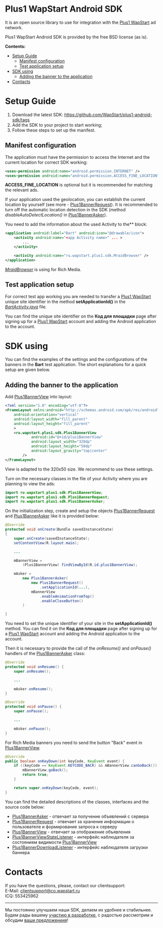 Plus1 WapStart Android SDK
==========================
It is an open source library to use for integration with the [Plus1 WapStart](https://plus1.wapstart.ru) ad network.

Plus1 WapStart Android SDK is provided by the free BSD license (as is).

**Contents:**
* [Setup Guide](#Setup-Guide)
  * [Manifest configuration](#manifest-configuration)
  * [Test application setup](#test-application-setup)
* [SDK using](#sdk-using)
  * [Adding the banner to the application](#adding-the-banner-to-the-application)
* [Contacts](#contacts)


# Setup Guide

1. Download the latest SDK: https://github.com/WapStart/plus1-android-sdk/tags
2. Add the SDK to your project to start working;
3. Follow these steps to set up the manifest.

## Manifest configuration
The application must have the permission to access the Internet and the current location for correct SDK working:

```xml
<uses-permission android:name="android.permission.INTERNET" />
<uses-permission android:name="android.permission.ACCESS_FINE_LOCATION" />
```

**ACCESS_FINE_LOCATION** is optional but it is recommended for matching the relevant ads.

If your application used the geolocation, you can establish the current location by yourself (see more - [Plus1BannerRequest](https://github.com/WapStart/plus1-android-sdk/blob/master/doc/Plus1BannerRequest.md)). It is recommended to turn off the automatic location detection in the SDK (method *disableAutoDetectLocation()* in [Plus1BannerAsker](https://github.com/WapStart/plus1-android-sdk/blob/master/doc/Plus1BannerAsker.md)).

You need to add the information about the used Activity to the*<application>* block:

```xml
<application android:label="Bart" android:icon="@drawable/icon">
	<activity android:name="<app Activity name>" ... >
		...
	</activity>

	<activity android:name="ru.wapstart.plus1.sdk.MraidBrowser" />
</application>
```

*[MraidBrowser](https://github.com/WapStart/plus1-android-sdk/blob/master/sdk/src/ru/wapstart/plus1/sdk/MraidBrowser.java)* is using for Rich Media.

## Test application setup
For correct test app working you are needed to transfer a [Plus1 WapStart](https://plus1.wapstart.ru) unique site identifier in the method **setApplicationId()** in the *[BartActivity.java](https://github.com/WapStart/plus1-android-sdk/blob/master/examples/Bart/src/ru/wapstart/plus1/bart/BartActivity.java#L51)* file.

You can find the unique site identifier on the **Код для площадки** page after signing up for a [Plus1 WapStart](https://plus1.wapstart.ru) account and adding the Android application to the account.


# SDK using

You can find the examples of the settings and the configurations of the banners in the **Bart** test application. The short explanations for a quick setup are given below.

## Adding the banner to the application
Add [Plus1BannerView](https://github.com/WapStart/plus1-android-sdk/blob/master/doc/Plus1BannerView.md) into layout:

```xml
<?xml version="1.0" encoding="utf-8"?>
<FrameLayout xmlns:android="http://schemas.android.com/apk/res/android"
    android:orientation="vertical"
    android:layout_width="fill_parent"
    android:layout_height="fill_parent"
    >
	<ru.wapstart.plus1.sdk.Plus1BannerView
			android:id="@+id/plus1BannerView"
			android:layout_width="320dp"
			android:layout_height="50dp"
			android:layout_gravity="top|center"
		/>
</FrameLayout>

```
View is adapted to the 320x50 size. We recommend to use these settings.

Turn on the necessary classes in the file of your Activity where you are planning to view the ads:

```java
import ru.wapstart.plus1.sdk.Plus1BannerView;
import ru.wapstart.plus1.sdk.Plus1BannerRequest;
import ru.wapstart.plus1.sdk.Plus1BannerAsker;
```

On the initialization step, create and setup the objects [Plus1BannerRequest](https://github.com/WapStart/plus1-android-sdk/blob/master/doc/Plus1BannerReques.md) and [Plus1BannerAsker](https://github.com/WapStart/plus1-android-sdk/blob/master/doc/Plus1BannerAsker.md) like it is provided below:

```java
@Override
protected void onCreate(Bundle savedInstanceState)
{
	super.onCreate(savedInstanceState);
	setContentView(R.layout.main);

	...

	mBannerView =
		(Plus1BannerView) findViewById(R.id.plus1BannerView);

	mAsker =
		new Plus1BannerAsker(
			new Plus1BannerRequest()
				.setApplicationId(...),
			mBannerView
				.enableAnimationFromTop()
				.enableCloseButton()
		)

}
```

You need to set the unique identifier of your site in the **setApplicationId()** method. You can find it on the **Код для площадки** page after signing up for a [Plus1 WapStart](https://plus1.wapstart.ru) account and adding the Android application to the account.

Then it is necessary to provide the call of the *onResume()* and *onPause()* handlers of the [Plus1BannerAsker](https://github.com/WapStart/plus1-android-sdk/blob/master/doc/Plus1BannerAsker.md) class:

```java
@Override
protected void onResume() {
	super.onResume();

	...

	mAsker.onResume();
}

@Override
protected void onPause() {
	super.onPause();

	...

	mAsker.onPause();
}
```

For Rich Media banners you need to send the button "Back" event in [Plus1BannerView](https://github.com/WapStart/plus1-android-sdk/blob/master/doc/Plus1BannerView.md).

```java
@Override
public boolean onKeyDown(int keyCode, KeyEvent event) {
	if ((keyCode == KeyEvent.KEYCODE_BACK) && mBannerView.canGoBack()) {
		mBannerView.goBack();
		return true;
	}

	return super.onKeyDown(keyCode, event);
}
```

You can find the detailed descriptions of the classes, interfaces and the source code below:
* [Plus1BannerAsker](https://github.com/WapStart/plus1-android-sdk/blob/master/doc/Plus1BannerAsker.md) - отвечает за получение объявлений с сервера
* [Plus1BannerRequest](https://github.com/WapStart/plus1-android-sdk/blob/master/doc/Plus1BannerRequest.md) - отвечает за хранение информации о пользователе и формирование запроса к серверу
* [Plus1BannerView](https://github.com/WapStart/plus1-android-sdk/blob/master/doc/Plus1BannerView.md) - отвечает за отображение объявления
* [Plus1BannerViewStateListener](https://github.com/WapStart/plus1-android-sdk/blob/master/doc/Plus1BannerViewStateListener.md) - интерфейс наблюдателя за состоянием видимости [Plus1BannerView](https://github.com/WapStart/plus1-android-sdk/blob/master/doc/Plus1BannerView.md)
* [Plus1BannerDownloadListener](https://github.com/WapStart/plus1-android-sdk/blob/master/doc/Plus1BannerDownloadListener.md) - интерфейс наблюдателя загрузки баннера


# Contacts

If you have the questions, please, contact our clientsupport:  
E-Mail: clientsupport@co.wapstart.ru  
ICQ: 553425962

---------------------------------------
Мы постоянно улучшаем наши SDK, делаем их удобнее и стабильнее. Будем рады вашему [участию в разработке](https://github.com/Wapstart/plus1-android-sdk/pulls), с радостью рассмотрим и обсудим [ваши предложениия](https://github.com/WapStart/plus1-android-sdk/issues)!